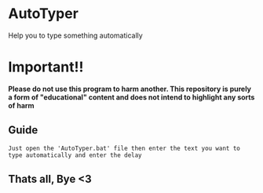 # AutoTyper
Help you to type something automatically

# Important!!
**Please do not use this program to harm another. This repository is purely a form of "educational" content and does not intend to highlight any sorts of harm**

## Guide
```
Just open the 'AutoTyper.bat' file then enter the text you want to type automatically and enter the delay
```

## Thats all, Bye <3
